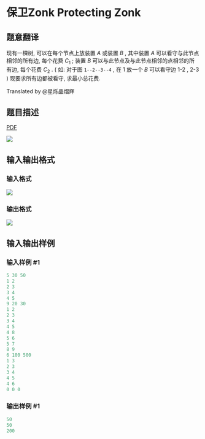 # 保卫Zonk Protecting Zonk

## 题意翻译

现有一棵树, 可以在每个节点上放装置 $A$ 或装置 $B$ , 其中装置 $A$ 可以看守与此节点相邻的所有边, 每个花费 $C_1$ ; 装置 $B$ 可以与此节点及与此节点相邻的点相邻的所有边, 每个花费 $C_2$ . ( 如: 对于图 `1--2--3--4` , 在 1 放一个 $B$ 可以看守边 1-2 , 2-3 ) 现要求所有边都被看守, 求最小总花费.

Translated by @星烁晶熠辉 

## 题目描述

[problemUrl]: https://uva.onlinejudge.org/index.php?option=com_onlinejudge&Itemid=8&category=242&page=show_problem&problem=3245

[PDF](https://uva.onlinejudge.org/external/120/p12093.pdf)

![](https://cdn.luogu.com.cn/upload/vjudge_pic/UVA12093/415e9dd659e3ba0eddc6bf7e23e2012d613aa682.png)

## 输入输出格式

### 输入格式

![](https://cdn.luogu.com.cn/upload/vjudge_pic/UVA12093/ffe4ca5239fd484d027185150af4a062dd5e322d.png)

### 输出格式

![](https://cdn.luogu.com.cn/upload/vjudge_pic/UVA12093/5b9440694082b984b3f373c86e462d6998023c43.png)

## 输入输出样例

### 输入样例 #1

```cpp
5 30 50
1 2
2 3
3 4
4 5
9 20 30
1 2
2 3
3 4
4 5
4 8
5 6
5 7
8 9
6 100 500
1 3
2 3
3 4
4 5
4 6
0 0 0
```


### 输出样例 #1

```cpp
50
50
200
```



